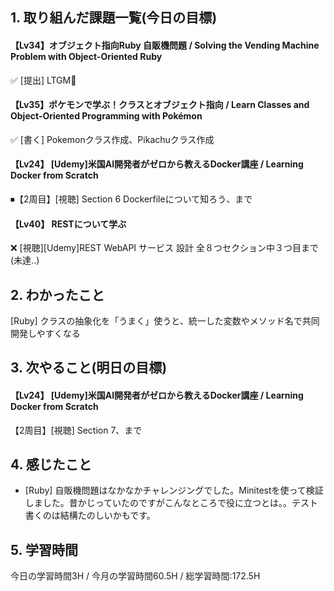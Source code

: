 ## 1. 取り組んだ課題一覧(今日の目標)  

#### 【Lv34】オブジェクト指向Ruby 自販機問題 / Solving the Vending Machine Problem with Object-Oriented Ruby
✅ [提出] LTGM🧡

#### 【Lv35】ポケモンで学ぶ！クラスとオブジェクト指向 / Learn Classes and Object-Oriented Programming with Pokémon
✅ [書く] Pokemonクラス作成、Pikachuクラス作成


#### 【Lv24】	[Udemy]米国AI開発者がゼロから教えるDocker講座 / Learning Docker from Scratch
⏹【2周目】[視聴]  Section 6 Dockerfileについて知ろう、まで

#### 【Lv40】	RESTについて学ぶ
❌ [視聴][Udemy]REST WebAPI サービス 設計 全８つセクション中３つ目まで (未達..)

## 2. わかったこと  
[Ruby] クラスの抽象化を「うまく」使うと、統一した変数やメソッド名で共同開発しやすくなる

## 3. 次やること(明日の目標)  
#### 【Lv24】	[Udemy]米国AI開発者がゼロから教えるDocker講座 / Learning Docker from Scratch
【2周目】[視聴] Section 7、まで


## 4. 感じたこと
- [Ruby] 自販機問題はなかなかチャレンジングでした。Minitestを使って検証しました。昔かじっていたのですがこんなところで役に立つとは。。テスト書くのは結構たのしいかもです。

## 5. 学習時間
今日の学習時間3H / 今月の学習時間60.5H / 総学習時間:172.5H

